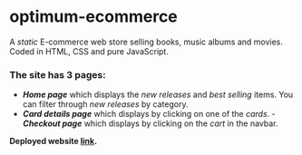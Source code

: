 # optimum-ecommerce
A _static_ E-commerce web store selling books, music albums and movies. Coded in HTML, CSS and pure JavaScript.

### The site has 3 pages:
- ***Home page*** which displays the _new releases_ and _best selling_ items. You can filter through _new releases_ by category.
- ***Card details page*** which displays by clicking on one of the _cards_.
-***Checkout page*** which displays by clicking on the _cart_ in the navbar.

**Deployed website [link](https://optimum-ecommerce.netlify.com/).**
